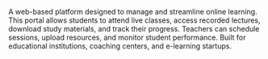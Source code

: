 A web-based platform designed to manage and streamline online learning. This portal allows students to attend live classes, access recorded lectures, download study materials, and track their progress. Teachers can schedule sessions, upload resources, and monitor student performance. Built for educational institutions, coaching centers, and e-learning startups.
